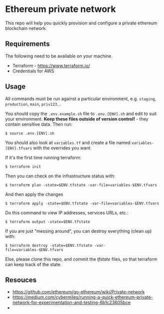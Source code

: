 # Ethereum private network

This repo will help you quickly provision and configure a private ethereum blockchain network.

## Requirements

The following need to be available on your machine.

- Terraform - https://www.terraform.io/
- Credentials for AWS

## Usage

All commands must be run against a particular environment, e.g. `staging`,
`production`, `main`, `priv123`...

You should copy the `.env.example.sh` file to `.env.[ENV].sh` and edit to suit your environment. 
**Keep these files outside of version control!** - they contain sensitive data.
Then run:

    $ source .env.[ENV].sh

You should also look at `variables.tf` and create a file named `variables-[ENV].tfvars` with the overrides you want.

If it's the first time running terraform: 

    $ terraform init

Then you can check on the infrastructure status with:

    $ terraform plan -state=$ENV.tfstate -var-file=variables-$ENV.tfvars

And then apply the changes

    $ terraform apply -state=$ENV.tfstate -var-file=variables-$ENV.tfvars

Do this command to view IP addresses, services URLs, etc.:

    $ terraform output -state=$ENV.tfstate

If you are just "messing around", you can destroy everything (clean up) with:

    $ terraform destroy -state=$ENV.tfstate -var-file=variables-$ENV.tfvars

Else, please clone this repo, and commit the *tfstate* files, so that terraform can keep track of the state.


## Resouces

- https://github.com/ethereum/go-ethereum/wiki/Private-network
- https://medium.com/cybermiles/running-a-quick-ethereum-private-network-for-experimentation-and-testing-6b1c23605bce
- 

